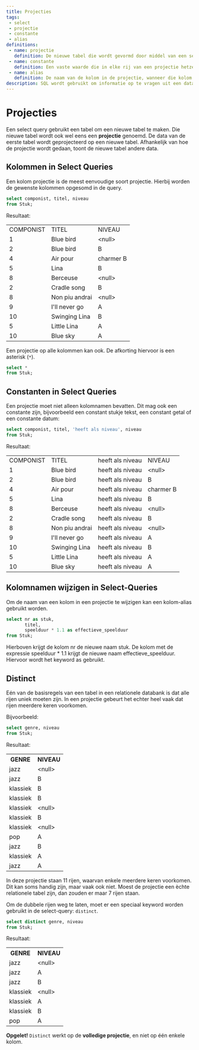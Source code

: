 ```yaml
---
title: Projecties
tags: 
 - select
 - projectie
 - constante
 - alias
definitions: 
 - name: projectie
   definition: De nieuwe tabel die wordt gevormd door middel van een select query.
 - name: constante
   definition: Een vaste waarde die in elke rij van een projectie hetzelfde is.
 - name: alias
   definition: De naam van de kolom in de projectie, wanneer die kolom in de oorspronkelijke tabel een andere naam had.
description: SQL wordt gebruikt om informatie op te vragen uit een databank. Die informatie krijg je terug in de vorm van een tabel. Deze tabel wordt ook wel eens de projectie genoemd.
---
```


# Projecties

Een select query gebruikt een tabel om een nieuwe tabel te maken. Die nieuwe tabel wordt ook wel eens een **projectie** genoemd. De data van de eerste tabel wordt geprojecteerd op een nieuwe tabel. Afhankelijk van hoe de projectie wordt gedaan, toont de nieuwe tabel andere data.

## Kolommen in Select Queries

Een kolom projectie is de meest eenvoudige soort projectie. Hierbij worden de gewenste kolommen opgesomd in de query.

```sql
select componist, titel, niveau
from Stuk;
```

Resultaat:

<table class="styledTable">
   <tr>
      <td>COMPONIST</td>
      <td>TITEL</td>
      <td>NIVEAU</td>
   </tr>
   <tr>
      <td>1</td>
      <td>Blue bird</td>
      <td>&lt;null&gt;</td>
   </tr>
   <tr>
      <td>2</td>
      <td>Blue bird</td>
      <td>B</td>
   </tr>
   <tr>
      <td>4</td>
      <td>Air pour</td>
      <td>charmer B</td>
   </tr>
   <tr>
      <td>5</td>
      <td>Lina</td>
      <td>B</td>
   </tr>
   <tr>
      <td>8</td>
      <td>Berceuse</td>
      <td>&lt;null&gt;</td>
   </tr>
   <tr>
      <td>2</td>
      <td>Cradle song</td>
      <td>B</td>
   </tr>
   <tr>
      <td>8</td>
      <td>Non piu andrai</td>
      <td>&lt;null&gt;</td>
   </tr>
   <tr>
      <td>9</td>
      <td>I'll never go</td>
      <td>A</td>
   </tr>
   <tr>
      <td>10</td>
      <td>Swinging Lina</td>
      <td>B</td>
   </tr>
   <tr>
      <td>5</td>
      <td>Little Lina</td>
      <td>A</td>
   </tr>
   <tr>
      <td>10</td>
      <td>Blue sky</td>
      <td>A</td>
   </tr>
</table>

Een projectie op alle kolommen kan ook. De afkorting hiervoor is een asterisk (`*`).

```sql
select *
from Stuk;
```

## Constanten in Select Queries

Een projectie moet niet alleen kolomnamen bevatten. Dit mag ook een constante zijn, bijvoorbeeld een constant stukje tekst, een constant getal of een constante datum:

```sql
select componist, titel, 'heeft als niveau', niveau
from Stuk;
```

Resultaat:

<table class="styledTable">
   <tr>
      <td>COMPONIST</td>
      <td>TITEL</td>
      <td>heeft als niveau</td>
      <td>NIVEAU</td>
   </tr>
   <tr>
      <td>1</td>
      <td>Blue bird</td>
      <td>heeft als niveau</td>
      <td>&lt;null&gt;</td>
   </tr>
   <tr>
      <td>2</td>
      <td>Blue bird</td>
      <td>heeft als niveau</td>
      <td>B</td>
   </tr>
   <tr>
      <td>4</td>
      <td>Air pour</td>
      <td>heeft als niveau</td>
      <td>charmer B</td>
   </tr>
   <tr>
      <td>5</td>
      <td>Lina</td>
      <td>heeft als niveau</td>
      <td>B</td>
   </tr>
   <tr>
      <td>8</td>
      <td>Berceuse</td>
      <td>heeft als niveau</td>
      <td>&lt;null&gt;</td>
   </tr>
   <tr>
      <td>2</td>
      <td>Cradle song</td>
      <td>heeft als niveau</td>
      <td>B</td>
   </tr>
   <tr>
      <td>8</td>
      <td>Non piu andrai</td>
      <td>heeft als niveau</td>
      <td>&lt;null&gt;</td>
   </tr>
   <tr>
      <td>9</td>
      <td>I'll never go</td>
      <td>heeft als niveau</td>
      <td>A</td>
   </tr>
   <tr>
      <td>10</td>
      <td>Swinging Lina</td>
      <td>heeft als niveau</td>
      <td>B</td>
   </tr>
   <tr>
      <td>5</td>
      <td>Little Lina</td>
      <td>heeft als niveau</td>
      <td>A</td>
   </tr>
   <tr>
      <td>10</td>
      <td>Blue sky</td>
      <td>heeft als niveau</td>
      <td>A</td>
   </tr>
</table>

<!--
## Expressies in Select Queries

Een select-query mag ook expressies bevatten. De waarde van die expressie wordt dan berekend uit kolomwaardes en/of constanten.

```sql
select naam || ' is gevestigd in ' || plaats
from Muziekschool;
```

De expressie hierboven heet een concatenation. Een concatenation is het samenvoegen van tekst-waarden zodat het één tekst wordt.

<table class="styledTable">
   <tr>
      <td>CONCATENATION</td>
   </tr>
   <tr>
      <td>Muziekschool Amsterdam is gevestigd in Amsterdam</td>
   </tr>
   <tr>
      <td>Reijnders' Muziekschool is gevestigd in Nijmegen</td>
   </tr>
   <tr>
      <td>Het Muziekpakhuis is gevestigd in Amsterdam</td>
   </tr>
</table> -->

## Kolomnamen wijzigen in Select-Queries

Om de naam van een kolom in een projectie te wijzigen kan een kolom-alias gebruikt worden.

```sql
select nr as stuk,
       titel,
       speelduur * 1.1 as effectieve_speelduur
from Stuk;
```

Hierboven krijgt de kolom nr de nieuwe naam stuk. De kolom met de expressie speelduur * 1.1 krijgt de nieuwe naam effectieve_speelduur. Hiervoor wordt het keyword as gebruikt.

## Distinct

Eén van de basisregels van een tabel in een relationele databank is dat alle rijen uniek moeten zijn. In een projectie gebeurt het echter heel vaak dat rijen meerdere keren voorkomen.

Bijvoorbeeld:

```sql
select genre, niveau
from Stuk;
```

Resultaat:

<table class="styledTable">
   <tr>
      <th>GENRE</th>
      <th>NIVEAU</th>
   </tr>
   <tr>
      <td>jazz</td>
      <td>&lt;null&gt;</td>
   </tr>
   <tr>
      <td>jazz</td>
      <td>B</td>
   </tr>
   <tr>
      <td>klassiek</td>
      <td>B</td>
   </tr>
   <tr>
      <td>klassiek</td>
      <td>B</td>
   </tr>
   <tr>
      <td>klassiek</td>
      <td>&lt;null&gt;</td>
   </tr>
   <tr>
      <td>klassiek</td>
      <td>B</td>
   </tr>
   <tr>
      <td>klassiek</td>
      <td>&lt;null&gt;</td>
   </tr>
   <tr>
      <td>pop</td>
      <td>A</td>
   </tr>
   <tr>
      <td>jazz</td>
      <td>B</td>
   </tr>
   <tr>
      <td>klassiek</td>
      <td>A</td>
   </tr>
   <tr>
      <td>jazz</td>
      <td>A</td>
   </tr>
</table>

In deze projectie staan 11 rijen, waarvan enkele meerdere keren voorkomen. Dit kan soms handig zijn, maar vaak ook niet. Moest de projectie een èchte relationele tabel zijn, dan zouden er maar 7 rijen staan. 

Om de dubbele rijen weg te laten, moet er een speciaal keyword worden gebruikt in de select-query: `distinct`.

```sql
select distinct genre, niveau
from Stuk;
```

Resultaat:


<table class="styledTable">
   <tr>
      <th>GENRE</th>
      <th>NIVEAU</th>
   </tr>
   <tr>
      <td>jazz</td>
      <td>&lt;null&gt;</td>
   </tr>
   <tr>
      <td>jazz</td>
      <td>A</td>
   </tr>
   <tr>
      <td>jazz</td>
      <td>B</td>
   </tr>
   <tr>
      <td>klassiek</td>
      <td>&lt;null&gt;</td>
   </tr>
   <tr>
      <td>klassiek</td>
      <td>A</td>
   </tr>
   <tr>
      <td>klassiek</td>
      <td>B</td>
   </tr>
   <tr>
      <td>pop</td>
      <td>A</td>
   </tr>
</table>

**Opgelet!** `Distinct` werkt op de **volledige projectie**, en niet op één enkele kolom.
